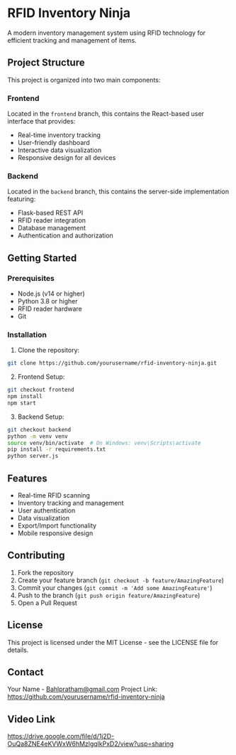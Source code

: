 # RFID Inventory Ninja

A modern inventory management system using RFID technology for efficient tracking and management of items.

## Project Structure

This project is organized into two main components:

### Frontend
Located in the `frontend` branch, this contains the React-based user interface that provides:
- Real-time inventory tracking
- User-friendly dashboard
- Interactive data visualization
- Responsive design for all devices

### Backend
Located in the `backend` branch, this contains the server-side implementation featuring:
- Flask-based REST API
- RFID reader integration
- Database management
- Authentication and authorization

## Getting Started

### Prerequisites
- Node.js (v14 or higher)
- Python 3.8 or higher
- RFID reader hardware
- Git

### Installation

1. Clone the repository:
```bash
git clone https://github.com/yourusername/rfid-inventory-ninja.git
```

2. Frontend Setup:
```bash
git checkout frontend
npm install
npm start
```

3. Backend Setup:
```bash
git checkout backend
python -m venv venv
source venv/bin/activate  # On Windows: venv\Scripts\activate
pip install -r requirements.txt
python server.js
```

## Features

- Real-time RFID scanning
- Inventory tracking and management
- User authentication
- Data visualization
- Export/Import functionality
- Mobile responsive design

## Contributing

1. Fork the repository
2. Create your feature branch (`git checkout -b feature/AmazingFeature`)
3. Commit your changes (`git commit -m 'Add some AmazingFeature'`)
4. Push to the branch (`git push origin feature/AmazingFeature`)
5. Open a Pull Request

## License

This project is licensed under the MIT License - see the LICENSE file for details.

## Contact

Your Name - Bahlpratham@gmail.com
Project Link: https://github.com/yourusername/rfid-inventory-ninja

## Video Link
https://drive.google.com/file/d/1j2D-OuQa8ZNE4eKVWxW6hMzlgqlkPxD2/view?usp=sharing
